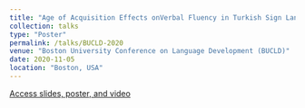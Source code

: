 ```yaml
---
title: "Age of Acquisition Effects onVerbal Fluency in Turkish Sign Language"
collection: talks
type: "Poster"
permalink: /talks/BUCLD-2020
venue: "Boston University Conference on Language Development (BUCLD)"
date: 2020-11-05
location: "Boston, USA"
---
```


[Access slides, poster, and video](https://github.com/kelesonur/bounsignlab-verbalfluency/tree/main/BUCLD45%20Poster%20Presentation)

